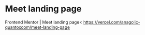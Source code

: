 # Meet landing page
Frontend Mentor | Meet landing page<
https://vercel.com/anagolic-quantoxcom/meet-landing-page
